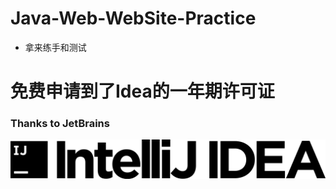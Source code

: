 # Java-Web-WebSite-Practice
- 拿来练手和测试
# 免费申请到了Idea的一年期许可证

### Thanks to JetBrains

[![Idea](Imgs/logo-text.png)](https://www.jetbrains.com/?from=Java-Web-WebSite-Practice)